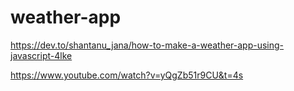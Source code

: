 # weather-app

https://dev.to/shantanu_jana/how-to-make-a-weather-app-using-javascript-4lke

https://www.youtube.com/watch?v=yQgZb51r9CU&t=4s
